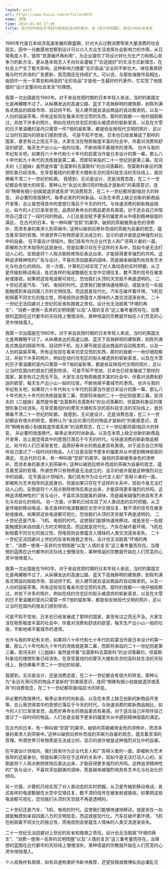 ```yaml
---
layout: post
url: https://www.huxiu.com/article/8551
name: 虎嗅
time: 2013-01-04 17:30
title: 设计的作用在于寻找功能和社会间的接点。读《设计的觉醒》，用设计向社会发言
---
```

1980年代是日本经济高速发展的鼎盛期，针对大众过剩消费带来大量浪费的社会现实，田中一光敏感地觉察到设计可以介入大众生活发挥社会影响力的作用，从日常角度人手，倡导“资源循环再利用”，为企业提供了将设计转化为生产力和核心竞争力的新方法，更从基本观念人手向社会灌输了“合适就好”的生活方式新理念，在社会上产生了极大影响。这种影响力随着“无印良品”企业的不断壮大，继任者原研哉与时代并进的广告更新，其范围还在持续扩大。可以说，与那些海报作品相比，由田中一光一手策划和缔造的“无印良品”才是他一生最好的代表作，它实现了他提倡的“设计定要向社会发言”的理想。

我第一次出国是在1960年。对于来自贫困时期的日本年轻人来说，当时的美国文化是再耀眼不过了。从纵横发达的高速公路、蓝天下高耸鲜明的建筑群，到陈列满各式商品的超级市场、自动烘干机、投入硬币就会滚出商品的自动贩卖机，以及一人份的袋装茶等。所有这些现在看来司空见惯的东西，那时的我都一一地仔细观察过，并拍下许多的照片。例如在纽约住宅区的街头被遗弃的崭新家具，以及在大雪的日子里温暖的室内只需穿一件T恤的留影等，都是些反映现代文明的照片，足以让当时在国内的朋友们感到惊讶。 可是不知不觉地，日本也已经发展成了那样的国家，甚至有过之而无不及。大家生活在物质极度丰富的社会中，伴着对消费和舒适的欲望，每天生产出小山一般的垃圾，不断地填平着城市的港湾。 也许与我的年纪有关吧，如果将六十年代和七十年代的启蒙当作是日本设计的第一幕，那么八十年代和九十年代的洗练就是第二幕，而即将来临的二十一世纪则是第三幕。契诃夫的《三姐妹》虽然是伴着“去莫斯科去莫斯科”的台词落幕的，但莫斯科象征的理想形象已经消失。在享受着纽约的摩天大楼和东京的高科技生活的天际线上，我仿佛看不清二十一世纪的轮廓。 我感到，无论是设计，还是消费态度，在二十一世纪都会有很大的转变。那种认为“永远光滑闪亮的物品才是新的”的美感意识，连同“稍微有细小划痕就退货或丢弃”的消费观念，在二十一世纪都将面I临巨大的转变。 非必要的改版换代，每季必发的时尚新品，以及在本质上缺乏创新的新商品开发等，总让我觉得其中的思想已落后于今天的时代。与快速消费的崭新商品相比，如今的人们已渐渐发觉，品质好寿命长的商品更具有美感。对于适合自己并陪伴自己度过了一段时间的物品，人们总是会赋予更多的偏爱并从中感到精神层面的满足。 在古代的日本，有一种叫做“空寂”的美学。破损的茶碗被用金色的漆修补，而漆本身的美渗入到茶碗中。’这种以破损后修补而成的茶碗为自豪的观念，蕴含着至深的哲理。所谓世界只有物质是无法成立的，显示的或许就是这种强烈对比中的自豪。 在平面设计领域内，我们具有作为企业代言人和广告释义者的一面，即被称为艺术指导的这层身份。但是如果只存在于这样的关系中，现如今是无法打动人心的。反倒是将个人观点剔除修饰后表达出来，才能获得更多强烈的共鸣。这种追求精神性的广告与设计，不喜欢添加甜美的调味，而是越来越强烈地具有艺术化与社会化的倾向。 另一方面，计算机已经实现了对人类动态的实时把握。从卫星传输到移动电话，各式各样的电波数据在太空中交错往复，数不清的信号在被发射或接收。如果把这些电波都可视化，恐怕我们头顶的天空就不再是透明的。 二十世纪还是汽车、飞机、电视的时代。这使我们能够快速地移动，或是坐在一处就能触摸到来自四面八方的文明信息。而这就是现代化。汽车在破坏着环境，飞机在削弱着不同文化的独立性，而电视则会使蕴含人情味的人类交流逐渐丧失。 二十一世纪无法回避对上世纪的反省和挽救之责任。设计也无法脱离“环境的再生”、“消费一使用一丢弃的文明怪圈”以及“人情的复苏”这三重考量而存在。当理想的蓝图在近代都市的天际线上慢慢消失，某种怪诞的宗教就开始在人们荒芜的心灵中悄悄潜入。

我第一次出国是在1960年。对于来自贫困时期的日本年轻人来说，当时的美国文化是再耀眼不过了。从纵横发达的高速公路、蓝天下高耸鲜明的建筑群，到陈列满各式商品的超级市场、自动烘干机、投入硬币就会滚出商品的自动贩卖机，以及一人份的袋装茶等。所有这些现在看来司空见惯的东西，那时的我都一一地仔细观察过，并拍下许多的照片。例如在纽约住宅区的街头被遗弃的崭新家具，以及在大雪的日子里温暖的室内只需穿一件T恤的留影等，都是些反映现代文明的照片，足以让当时在国内的朋友们感到惊讶。 可是不知不觉地，日本也已经发展成了那样的国家，甚至有过之而无不及。大家生活在物质极度丰富的社会中，伴着对消费和舒适的欲望，每天生产出小山一般的垃圾，不断地填平着城市的港湾。 也许与我的年纪有关吧，如果将六十年代和七十年代的启蒙当作是日本设计的第一幕，那么八十年代和九十年代的洗练就是第二幕，而即将来临的二十一世纪则是第三幕。契诃夫的《三姐妹》虽然是伴着“去莫斯科去莫斯科”的台词落幕的，但莫斯科象征的理想形象已经消失。在享受着纽约的摩天大楼和东京的高科技生活的天际线上，我仿佛看不清二十一世纪的轮廓。 我感到，无论是设计，还是消费态度，在二十一世纪都会有很大的转变。那种认为“永远光滑闪亮的物品才是新的”的美感意识，连同“稍微有细小划痕就退货或丢弃”的消费观念，在二十一世纪都将面I临巨大的转变。 非必要的改版换代，每季必发的时尚新品，以及在本质上缺乏创新的新商品开发等，总让我觉得其中的思想已落后于今天的时代。与快速消费的崭新商品相比，如今的人们已渐渐发觉，品质好寿命长的商品更具有美感。对于适合自己并陪伴自己度过了一段时间的物品，人们总是会赋予更多的偏爱并从中感到精神层面的满足。 在古代的日本，有一种叫做“空寂”的美学。破损的茶碗被用金色的漆修补，而漆本身的美渗入到茶碗中。’这种以破损后修补而成的茶碗为自豪的观念，蕴含着至深的哲理。所谓世界只有物质是无法成立的，显示的或许就是这种强烈对比中的自豪。 在平面设计领域内，我们具有作为企业代言人和广告释义者的一面，即被称为艺术指导的这层身份。但是如果只存在于这样的关系中，现如今是无法打动人心的。反倒是将个人观点剔除修饰后表达出来，才能获得更多强烈的共鸣。这种追求精神性的广告与设计，不喜欢添加甜美的调味，而是越来越强烈地具有艺术化与社会化的倾向。 另一方面，计算机已经实现了对人类动态的实时把握。从卫星传输到移动电话，各式各样的电波数据在太空中交错往复，数不清的信号在被发射或接收。如果把这些电波都可视化，恐怕我们头顶的天空就不再是透明的。 二十世纪还是汽车、飞机、电视的时代。这使我们能够快速地移动，或是坐在一处就能触摸到来自四面八方的文明信息。而这就是现代化。汽车在破坏着环境，飞机在削弱着不同文化的独立性，而电视则会使蕴含人情味的人类交流逐渐丧失。 二十一世纪无法回避对上世纪的反省和挽救之责任。设计也无法脱离“环境的再生”、“消费一使用一丢弃的文明怪圈”以及“人情的复苏”这三重考量而存在。当理想的蓝图在近代都市的天际线上慢慢消失，某种怪诞的宗教就开始在人们荒芜的心灵中悄悄潜入。

我第一次出国是在1960年。对于来自贫困时期的日本年轻人来说，当时的美国文化是再耀眼不过了。从纵横发达的高速公路、蓝天下高耸鲜明的建筑群，到陈列满各式商品的超级市场、自动烘干机、投入硬币就会滚出商品的自动贩卖机，以及一人份的袋装茶等。所有这些现在看来司空见惯的东西，那时的我都一一地仔细观察过，并拍下许多的照片。例如在纽约住宅区的街头被遗弃的崭新家具，以及在大雪的日子里温暖的室内只需穿一件T恤的留影等，都是些反映现代文明的照片，足以让当时在国内的朋友们感到惊讶。

可是不知不觉地，日本也已经发展成了那样的国家，甚至有过之而无不及。大家生活在物质极度丰富的社会中，伴着对消费和舒适的欲望，每天生产出小山一般的垃圾，不断地填平着城市的港湾。

也许与我的年纪有关吧，如果将六十年代和七十年代的启蒙当作是日本设计的第一幕，那么八十年代和九十年代的洗练就是第二幕，而即将来临的二十一世纪则是第三幕。契诃夫的《三姐妹》虽然是伴着“去莫斯科去莫斯科”的台词落幕的，但莫斯科象征的理想形象已经消失。在享受着纽约的摩天大楼和东京的高科技生活的天际线上，我仿佛看不清二十一世纪的轮廓。

我感到，无论是设计，还是消费态度，在二十一世纪都会有很大的转变。那种认为“永远光滑闪亮的物品才是新的”的美感意识，连同“稍微有细小划痕就退货或丢弃”的消费观念，在二十一世纪都将面I临巨大的转变。

非必要的改版换代，每季必发的时尚新品，以及在本质上缺乏创新的新商品开发等，总让我觉得其中的思想已落后于今天的时代。与快速消费的崭新商品相比，如今的人们已渐渐发觉，品质好寿命长的商品更具有美感。对于适合自己并陪伴自己度过了一段时间的物品，人们总是会赋予更多的偏爱并从中感到精神层面的满足。

在古代的日本，有一种叫做“空寂”的美学。破损的茶碗被用金色的漆修补，而漆本身的美渗入到茶碗中。’这种以破损后修补而成的茶碗为自豪的观念，蕴含着至深的哲理。所谓世界只有物质是无法成立的，显示的或许就是这种强烈对比中的自豪。

在平面设计领域内，我们具有作为企业代言人和广告释义者的一面，即被称为艺术指导的这层身份。但是如果只存在于这样的关系中，现如今是无法打动人心的。反倒是将个人观点剔除修饰后表达出来，才能获得更多强烈的共鸣。这种追求精神性的广告与设计，不喜欢添加甜美的调味，而是越来越强烈地具有艺术化与社会化的倾向。

另一方面，计算机已经实现了对人类动态的实时把握。从卫星传输到移动电话，各式各样的电波数据在太空中交错往复，数不清的信号在被发射或接收。如果把这些电波都可视化，恐怕我们头顶的天空就不再是透明的。

二十世纪还是汽车、飞机、电视的时代。这使我们能够快速地移动，或是坐在一处就能触摸到来自四面八方的文明信息。而这就是现代化。汽车在破坏着环境，飞机在削弱着不同文化的独立性，而电视则会使蕴含人情味的人类交流逐渐丧失。

二十一世纪无法回避对上世纪的反省和挽救之责任。设计也无法脱离“环境的再生”、“消费一使用一丢弃的文明怪圈”以及“人情的复苏”这三重考量而存在。当理想的蓝图在近代都市的天际线上慢慢消失，某种怪诞的宗教就开始在人们荒芜的心灵中悄悄潜入。

个人视角终有局限，如有非虚构类好书新书推荐，还望投稿或微博私信@潘乱兄

